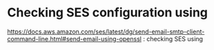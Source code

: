 # Checking SES configuration using

https://docs.aws.amazon.com/ses/latest/dg/send-email-smtp-client-command-line.html#send-email-using-openssl : checking SES using 